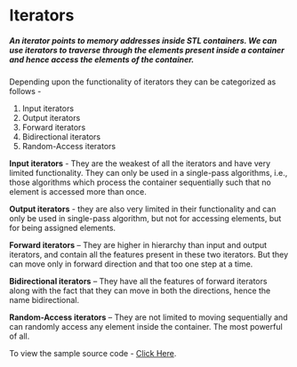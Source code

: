 # Iterators


##### An *iterator* points to memory addresses inside STL containers. We can use *iterators* to traverse through the elements present inside a container and hence access the elements of the container. 


Depending upon the functionality of iterators they can be categorized as follows -  

  1. Input iterators
  2. Output iterators
  3. Forward iterators
  4. Bidirectional iterators
  5. Random-Access iterators 


**Input iterators** - They are the weakest of all the iterators and have very limited functionality. They can only be used in a single-pass algorithms, i.e., those algorithms which process the container sequentially such that no element is accessed more than once.


**Output iterators** - they are also very limited in their functionality and can only be used in single-pass algorithm, but not for accessing elements, but for being assigned elements.


**Forward iterators** – They are higher in hierarchy than input and output iterators, and contain all the features present in these two iterators. But they can move only in forward direction and that too one step at a time.


**Bidirectional iterators** – They have all the features of forward iterators along with the fact that they can move in both the directions, hence the name bidirectional.


**Random-Access iterators** – They are not limited to moving sequentially and can randomly access any element inside the container. The most powerful of all.  


To view the sample source code - [Click Here](https://github.com/tridibsamanta/CPP_STL/blob/master/Iterators/iterator.cpp). 


